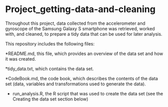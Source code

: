 # Project_getting-data-and-cleaning

Throughout this project, data collected from the accelerometer and gyroscope of the Samsung Galaxy S smartphone was retrieved, worked with, and cleaned, to prepare a tidy data that can be used for later analysis.

This repository includes the following files:

*README.md, this file, which provides an overview of the data set and how it was created.

*tidy_data.txt, which contains the data set.

*CodeBook.md, the code book, which describes the contents of the data set (data, variables and transformations used to generate the data).

* run_analysis.R, the R script that was used to create the data set (see the Creating the data set section below)
